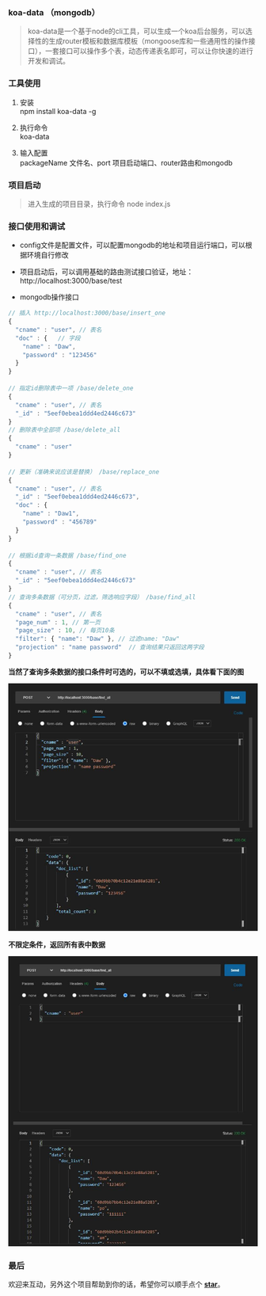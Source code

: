 ### koa-data （mongodb）

> koa-data是一个基于node的cli工具，可以生成一个koa后台服务，可以选择性的生成router模板和数据库模板（mongoose库和一些通用性的操作接口），一套接口可以操作多个表，动态传递表名即可，可以让你快速的进行开发和调试。

### 工具使用

1. 安装  
  npm install koa-data -g

2. 执行命令  
  koa-data

3. 输入配置  
  packageName 文件名、port 项目启动端口、router路由和mongodb


### 项目启动

> 进入生成的项目目录，执行命令 node index.js

### 接口使用和调试


- config文件是配置文件，可以配置mongodb的地址和项目运行端口，可以根据环境自行修改

- 项目启动后，可以调用基础的路由测试接口验证，地址：http://localhost:3000/base/test

- mongodb操作接口

```js
// 插入 http://localhost:3000/base/insert_one
{
  "cname" : "user", // 表名
  "doc" : {   // 字段
    "name" : "Daw",
    "password" : "123456"
  }
}

// 指定id删除表中一项 /base/delete_one
{
  "cname" : "user", // 表名
  "_id" : "5eef0ebea1ddd4ed2446c673"
}
// 删除表中全部项 /base/delete_all
{
  "cname" : "user"
}

// 更新（准确来说应该是替换） /base/replace_one
{
  "cname" : "user", // 表名
  "_id" : "5eef0ebea1ddd4ed2446c673",
  "doc" : {
    "name" : "Daw1",
    "password" : "456789"
  }
}

// 根据id查询一条数据 /base/find_one
{
  "cname" : "user", // 表名
  "_id" : "5eef0ebea1ddd4ed2446c673"
}
// 查询多条数据（可分页，过滤，筛选响应字段） /base/find_all
{
  "cname" : "user", // 表名
  "page_num" : 1, // 第一页
  "page_size" : 10, // 每页10条
  "filter": { "name": "Daw" }, // 过滤name: "Daw"
  "projection" : "name password"  // 查询结果只返回这两字段
}
```
**当然了查询多条数据的接口条件时可选的，可以不填或选填，具体看下面的图**

<img src="./static/find_all_01.jpg">

**不限定条件，返回所有表中数据**

<img src="./static/find_all_02.jpg">


### **最后**

欢迎来互动，另外这个项目帮助到你的话，希望你可以顺手点个 **[star](https://github.com/iamwhj/koa-data)**。